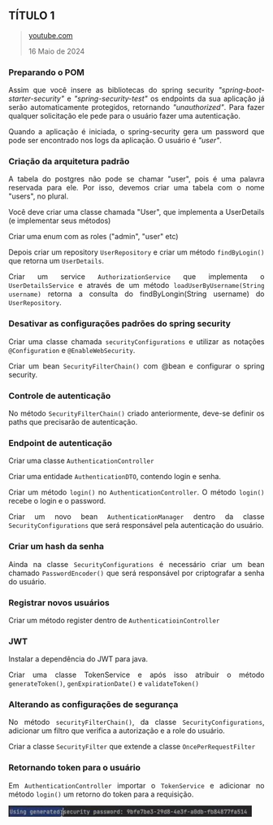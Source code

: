 <div align='justify'>

## TÍTULO 1

>[youtube.com](https://youtu.be/5w-YCcOjPD0)
>
>16 Maio de 2024

### Preparando o POM

Assim que você insere as bibliotecas do spring security *"spring-boot-starter-security"* e *"spring-security-test"* os endpoints da sua aplicação já serão automaticamente protegidos, retornando *"unauthorized"*. Para fazer qualquer solicitação ele pede para o usuário fazer uma autenticação.

Quando a aplicação é iniciada, o spring-security gera um password que pode ser encontrado nos logs da aplicação. O usuário é *"user"*.

### Criação da arquitetura padrão

A tabela do postgres não pode se chamar "user", pois é uma palavra reservada para ele. Por isso, devemos criar uma tabela com o nome "users", no plural.

Você deve criar uma classe chamada "User", que implementa a UserDetails (e implementar seus métodos)

Criar uma enum com as roles ("admin", "user" etc)

Depois criar um repository `UserRepository` e criar um método `findByLogin()` que retorna um `UserDetails`.

Criar um service `AuthorizationService` que implementa o `UserDetailsService` e através de um método `loadUserByUsername(String username)` retorna a consulta do findByLongin(String username) do `UserRepository`.

### Desativar as configurações padrões do spring security

Criar uma classe chamada `securityConfigurations` e utilizar as notações `@Configuration` e `@EnableWebSecurity`.

Criar um bean `SecurityFilterChain()` com @bean e configurar o spring security.

### Controle de autenticação

No método `SecurityFilterChain()` criado anteriormente, deve-se definir os paths que precisarão de autenticação.

### Endpoint de autenticação

Criar uma classe `AuthenticationController`

Criar uma entidade `AuthenticationDTO`, contendo login e senha.

Criar um método `login()` no `AuthenticationController`. O método `login()` recebe o login e o password.

Criar um novo bean `AuthenticationManager` dentro da classe `SecurityConfigurations` que será responsável pela autenticação do usuário.

### Criar um hash da senha

Ainda na classe `SecurityConfigurations` é necessário criar um bean chamado `PasswordEncoder()` que será responsável por criptografar a senha do usuário.

### Registrar novos usuários

Criar um método register dentro de `AuthenticatioinController`

### JWT

Instalar a dependência do JWT para java.

Criar uma classe TokenService e após isso atribuir o método `generateToken()`, `genExpirationDate()` e `validateToken()`

### Alterando as configurações de segurança

No método `securityFilterChain()`, da classe `SecurityConfigurations`, adicionar um filtro que verifica a autorização e a role do usuário.

Criar a classe `SecurityFilter` que extende a classe `OncePerRequestFilter`

### Retornando token para o usuário

Em `AuthenticationController` importar o `TokenService` e adicionar no método `login()` um retorno do token para a requisição.





![alt text](image.png)

</div>